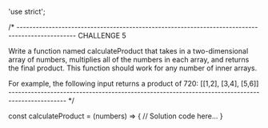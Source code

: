 'use strict';

/* ------------------------------------------------------------------------------------------------
CHALLENGE 5

Write a function named calculateProduct that takes in a two-dimensional array of numbers, multiplies all of the numbers in each array, and returns the final product. This function should work for any number of inner arrays.

For example, the following input returns a product of 720: [[1,2], [3,4], [5,6]]
------------------------------------------------------------------------------------------------ */

const calculateProduct = (numbers) => {
  // Solution code here...
}